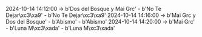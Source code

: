 2024-10-14 14:12:00 -> b'Dos del Bosque y Mai Grc' - b'No Te Dejar\xc3\xa9' - b'No Te Dejar\xc3\xa9'
2024-10-14 14:16:00 -> b'Mai Grc y Dos del Bosque' - b'Abismo' - b'Abismo'
2024-10-14 14:20:00 -> b'Mai Grc' - b'Luna M\xc3\xada' - b'Luna M\xc3\xada'
